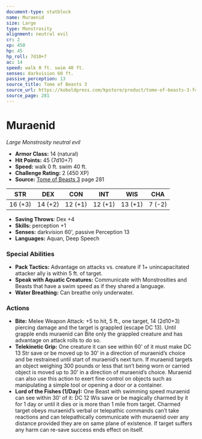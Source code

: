 ```yaml
---
document-type: statblock
name: Muraenid
size: Large
type: Monstrosity
alignment: neutral evil
cr: 2
xp: 450
hp: 45
hp_roll: 7d10+7
ac: 14
speed: walk 0 ft. swim 40 ft.
senses: darkvision 60 ft. 
passive_perception: 13
source_title: Tome of Beasts 3
source_url: https://koboldpress.com/kpstore/product/tome-of-beasts-3-for-5th-edition/
source_page: 281
---
```


# Muraenid

*Large* *Monstrosity* *neutral evil*

- **Armor Class:** 14 (natural)
- **Hit Points:** 45 (7d10+7)
- **Speed:** walk 0 ft. swim 40 ft.
- **Challenge Rating:** 2 (450 XP)
- **Source:** [Tome of Beasts 3](https://koboldpress.com/kpstore/product/tome-of-beasts-3-for-5th-edition/) page 281

| STR | DEX | CON | INT | WIS | CHA |
| --- | --- | --- | --- | --- | --- |
| 16 (+3) | 14 (+2) | 12 (+1) | 12 (+1) | 13 (+1) | 7 (-2) |

- **Saving Throws**: Dex +4
- **Skills:** perception +1
- **Senses:** darkvision 60', passive Perception 13
- **Languages:** Aquan, Deep Speech

### Special Abilities

- **Pack Tactics:** Advantage on attacks vs. creature if 1+ unincapacitated attacker ally is within 5 ft. of target.
- **Speak with Aquatic Creatures:** Communicate with Monstrosities and Beasts that have a swim speed as if they shared a language.
- **Water Breathing:** Can breathe only underwater.

### Actions

- **Bite:** Melee Weapon Attack: +5 to hit, 5 ft., one target, 14 (2d10+3) piercing damage and the target is grappled (escape DC 13). Until grapple ends muraenid can Bite only the grappled creature and has advantage on attack rolls to do so.
- **Telekinetic Grip:** One creature it can see within 60' of it must make DC 13 Str save or be moved up to 30' in a direction of muraenid’s choice and be restrained until start of muraenid’s next turn. If  muraenid targets an object weighing 300 pounds or less that isn’t being worn or carried object is moved up to 30' in a direction of muraenid’s choice. Muraenid can also use this action to exert fine control on objects such as manipulating a simple tool or opening a door or a container.
- **Lord of the Fishes (1/Day):** One Beast with swimming speed muraenid can see within 30' of it: DC 12 Wis save or be magically charmed by it for 1 day or until it dies or is more than 1 mile from target. Charmed target obeys muraenid’s verbal or telepathic commands can’t take reactions and can telepathically communicate with muraenid over any distance provided they are on same plane of existence. If target suffers any harm can re-save success ends effect on itself.
